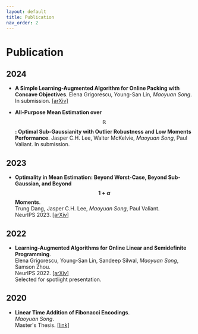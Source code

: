```yaml
---
layout: default
title: Publication
nav_order: 2
---
```


<script
  src="https://cdn.mathjax.org/mathjax/latest/MathJax.js?config=TeX-AMS-MML_HTMLorMML"
  type="text/javascript">
</script>

# Publication

## 2024

- **A Simple Learning-Augmented Algorithm for Online Packing with Concave Objectives**.
Elena Grigorescu, Young-San Lin, *Maoyuan Song*.
In submission. [[arXiv]](https://arxiv.org/abs/2406.03574)

- **All-Purpose Mean Estimation over $$\mathbb{R}$$: Optimal Sub-Gaussianity with Outlier Robustness and Low Moments Performance**.
Jasper C.H. Lee, Walter McKelvie, *Maoyuan Song*, Paul Valiant.
In submission.

## 2023

- **Optimality in Mean Estimation: Beyond Worst-Case, Beyond Sub-Gaussian, and Beyond $$1 + \alpha$$ Moments**.  
Trung Dang, Jasper C.H. Lee, *Maoyuan Song*, Paul Valiant.  
NeurIPS 2023. [[arXiv]](https://arxiv.org/abs/2311.12784)

## 2022

- **Learning-Augmented Algorithms for Online Linear and Semidefinite Programming**.  
Elena Grigorescu, Young-San Lin, Sandeep Silwal, *Maoyuan Song*, Samson Zhou.  
NeurIPS 2022. [[arXiv]](https://arxiv.org/abs/2209.10614)  
Selected for spotlight presentation.

## 2020

- **Linear Time Addition of Fibonacci Encodings**.  
*Maoyuan Song*.    
Master's Thesis. [[link]](http://reports-archive.adm.cs.cmu.edu/anon/2020/CMU-CS-20-118.pdf)
